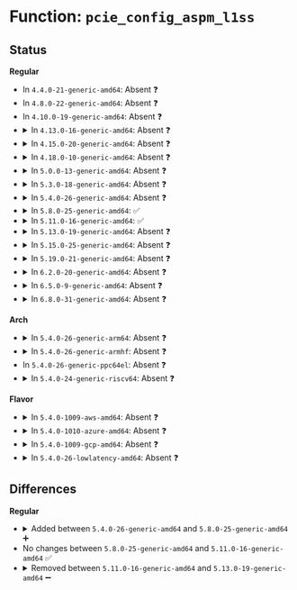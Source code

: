 # Function: <code>pcie_config_aspm_l1ss</code>

## Status
<b>Regular</b>
<ul>
<li>
In <code>4.4.0-21-generic-amd64</code>: Absent ❓
</li>
<li>
In <code>4.8.0-22-generic-amd64</code>: Absent ❓
</li>
<li>
In <code>4.10.0-19-generic-amd64</code>: Absent ❓
</li>
<li>
<details>
<summary>In <code>4.13.0-16-generic-amd64</code>: Absent ❓</summary>

```json
{
  "name": "pcie_config_aspm_l1ss",
  "collision_type": "Unique Static",
  "inline_type": "Full",
  "funcs": [
    {
      "addr": 18446744071583823439,
      "name": "pcie_config_aspm_l1ss",
      "external": false,
      "loc": "drivers/pci/pcie/aspm.c:609",
      "file": "drivers/pci/pcie/aspm.c",
      "inline": "not declared, inlined",
      "caller_inline": [
        "drivers/pci/pcie/aspm.c:pcie_config_aspm_link"
      ],
      "caller_func": []
    }
  ],
  "symbols": []
}
```
</details>
</li>
<li>
<details>
<summary>In <code>4.15.0-20-generic-amd64</code>: Absent ❓</summary>

```json
{
  "name": "pcie_config_aspm_l1ss",
  "collision_type": "Unique Static",
  "inline_type": "Full",
  "funcs": [
    {
      "addr": 18446744071584086479,
      "name": "pcie_config_aspm_l1ss",
      "external": false,
      "loc": "drivers/pci/pcie/aspm.c:634",
      "file": "drivers/pci/pcie/aspm.c",
      "inline": "not declared, inlined",
      "caller_inline": [
        "drivers/pci/pcie/aspm.c:pcie_config_aspm_link"
      ],
      "caller_func": []
    }
  ],
  "symbols": []
}
```
</details>
</li>
<li>
<details>
<summary>In <code>4.18.0-10-generic-amd64</code>: Absent ❓</summary>

```json
{
  "name": "pcie_config_aspm_l1ss",
  "collision_type": "Unique Static",
  "inline_type": "Full",
  "funcs": [
    {
      "addr": 18446744071584290218,
      "name": "pcie_config_aspm_l1ss",
      "external": false,
      "loc": "drivers/pci/pcie/aspm.c:659",
      "file": "drivers/pci/pcie/aspm.c",
      "inline": "not declared, inlined",
      "caller_inline": [
        "drivers/pci/pcie/aspm.c:pcie_config_aspm_link"
      ],
      "caller_func": []
    }
  ],
  "symbols": []
}
```
</details>
</li>
<li>
<details>
<summary>In <code>5.0.0-13-generic-amd64</code>: Absent ❓</summary>

```json
{
  "name": "pcie_config_aspm_l1ss",
  "collision_type": "Unique Static",
  "inline_type": "Full",
  "funcs": [
    {
      "addr": 18446744071584385610,
      "name": "pcie_config_aspm_l1ss",
      "external": false,
      "loc": "drivers/pci/pcie/aspm.c:657",
      "file": "drivers/pci/pcie/aspm.c",
      "inline": "not declared, inlined",
      "caller_inline": [
        "drivers/pci/pcie/aspm.c:pcie_config_aspm_link"
      ],
      "caller_func": []
    }
  ],
  "symbols": []
}
```
</details>
</li>
<li>
<details>
<summary>In <code>5.3.0-18-generic-amd64</code>: Absent ❓</summary>

```json
{
  "name": "pcie_config_aspm_l1ss",
  "collision_type": "Unique Static",
  "inline_type": "Full",
  "funcs": [
    {
      "addr": 18446744071584582544,
      "name": "pcie_config_aspm_l1ss",
      "external": false,
      "loc": "drivers/pci/pcie/aspm.c:672",
      "file": "drivers/pci/pcie/aspm.c",
      "inline": "not declared, inlined",
      "caller_inline": [
        "drivers/pci/pcie/aspm.c:pcie_config_aspm_link"
      ],
      "caller_func": []
    }
  ],
  "symbols": []
}
```
</details>
</li>
<li>
<details>
<summary>In <code>5.4.0-26-generic-amd64</code>: Absent ❓</summary>

```json
{
  "name": "pcie_config_aspm_l1ss",
  "collision_type": "Unique Static",
  "inline_type": "Full",
  "funcs": [
    {
      "addr": 18446744071584719776,
      "name": "pcie_config_aspm_l1ss",
      "external": false,
      "loc": "drivers/pci/pcie/aspm.c:676",
      "file": "drivers/pci/pcie/aspm.c",
      "inline": "not declared, inlined",
      "caller_inline": [
        "drivers/pci/pcie/aspm.c:pcie_config_aspm_link"
      ],
      "caller_func": []
    }
  ],
  "symbols": []
}
```
</details>
</li>
<li>
<details>
<summary>In <code>5.8.0-25-generic-amd64</code>: ✅</summary>

```c
void pcie_config_aspm_l1ss(struct pcie_link_state * link, u32 state)
```

```json
{
  "name": "pcie_config_aspm_l1ss",
  "collision_type": "Unique Static",
  "inline_type": "No",
  "funcs": [
    {
      "addr": 18446744071585375552,
      "name": "pcie_config_aspm_l1ss",
      "external": false,
      "loc": "drivers/pci/pcie/aspm.c:667",
      "file": "drivers/pci/pcie/aspm.c",
      "inline": "seen, unknown",
      "caller_inline": [],
      "caller_func": [
        "drivers/pci/pcie/aspm.c:pcie_config_aspm_link",
        "drivers/pci/pcie/aspm.c:pcie_config_aspm_link"
      ]
    }
  ],
  "symbols": [
    {
      "addr": 18446744071585375552,
      "name": "pcie_config_aspm_l1ss",
      "section": ".text",
      "bind": "STB_LOCAL",
      "size": 630
    }
  ]
}
```
</details>
</li>
<li>
<details>
<summary>In <code>5.11.0-16-generic-amd64</code>: ✅</summary>

```c
void pcie_config_aspm_l1ss(struct pcie_link_state * link, u32 state)
```

```json
{
  "name": "pcie_config_aspm_l1ss",
  "collision_type": "Unique Static",
  "inline_type": "No",
  "funcs": [
    {
      "addr": 18446744071585533472,
      "name": "pcie_config_aspm_l1ss",
      "external": false,
      "loc": "drivers/pci/pcie/aspm.c:685",
      "file": "drivers/pci/pcie/aspm.c",
      "inline": "seen, unknown",
      "caller_inline": [],
      "caller_func": [
        "drivers/pci/pcie/aspm.c:pcie_config_aspm_link",
        "drivers/pci/pcie/aspm.c:pcie_config_aspm_link"
      ]
    }
  ],
  "symbols": [
    {
      "addr": 18446744071585533472,
      "name": "pcie_config_aspm_l1ss",
      "section": ".text",
      "bind": "STB_LOCAL",
      "size": 393
    }
  ]
}
```
</details>
</li>
<li>
<details>
<summary>In <code>5.13.0-19-generic-amd64</code>: Absent ❓</summary>

```json
{
  "name": "pcie_config_aspm_l1ss",
  "collision_type": "Unique Static",
  "inline_type": "Full",
  "funcs": [
    {
      "addr": 18446744071585413053,
      "name": "pcie_config_aspm_l1ss",
      "external": false,
      "loc": "drivers/pci/pcie/aspm.c:685",
      "file": "drivers/pci/pcie/aspm.c",
      "inline": "not declared, inlined",
      "caller_inline": [
        "drivers/pci/pcie/aspm.c:pcie_config_aspm_link"
      ],
      "caller_func": []
    }
  ],
  "symbols": []
}
```
</details>
</li>
<li>
<details>
<summary>In <code>5.15.0-25-generic-amd64</code>: Absent ❓</summary>

```json
{
  "name": "pcie_config_aspm_l1ss",
  "collision_type": "Unique Static",
  "inline_type": "Full",
  "funcs": [
    {
      "addr": 18446744071585875277,
      "name": "pcie_config_aspm_l1ss",
      "external": false,
      "loc": "drivers/pci/pcie/aspm.c:685",
      "file": "drivers/pci/pcie/aspm.c",
      "inline": "not declared, inlined",
      "caller_inline": [
        "drivers/pci/pcie/aspm.c:pcie_config_aspm_link"
      ],
      "caller_func": []
    }
  ],
  "symbols": []
}
```
</details>
</li>
<li>
<details>
<summary>In <code>5.19.0-21-generic-amd64</code>: Absent ❓</summary>

```json
{
  "name": "pcie_config_aspm_l1ss",
  "collision_type": "Unique Static",
  "inline_type": "Full",
  "funcs": [
    {
      "addr": 18446744071587068989,
      "name": "pcie_config_aspm_l1ss",
      "external": false,
      "loc": "drivers/pci/pcie/aspm.c:677",
      "file": "drivers/pci/pcie/aspm.c",
      "inline": "not declared, inlined",
      "caller_inline": [
        "drivers/pci/pcie/aspm.c:pcie_config_aspm_link"
      ],
      "caller_func": []
    }
  ],
  "symbols": []
}
```
</details>
</li>
<li>
<details>
<summary>In <code>6.2.0-20-generic-amd64</code>: Absent ❓</summary>

```json
{
  "name": "pcie_config_aspm_l1ss",
  "collision_type": "Unique Static",
  "inline_type": "Full",
  "funcs": [
    {
      "addr": 18446744071588254333,
      "name": "pcie_config_aspm_l1ss",
      "external": false,
      "loc": "drivers/pci/pcie/aspm.c:702",
      "file": "drivers/pci/pcie/aspm.c",
      "inline": "not declared, inlined",
      "caller_inline": [
        "drivers/pci/pcie/aspm.c:pcie_config_aspm_link"
      ],
      "caller_func": []
    }
  ],
  "symbols": []
}
```
</details>
</li>
<li>
<details>
<summary>In <code>6.5.0-9-generic-amd64</code>: Absent ❓</summary>

```json
{
  "name": "pcie_config_aspm_l1ss",
  "collision_type": "Unique Static",
  "inline_type": "Full",
  "funcs": [
    {
      "addr": 18446744071588529714,
      "name": "pcie_config_aspm_l1ss",
      "external": false,
      "loc": "drivers/pci/pcie/aspm.c:663",
      "file": "drivers/pci/pcie/aspm.c",
      "inline": "not declared, inlined",
      "caller_inline": [
        "drivers/pci/pcie/aspm.c:pcie_config_aspm_link"
      ],
      "caller_func": []
    }
  ],
  "symbols": []
}
```
</details>
</li>
<li>
<details>
<summary>In <code>6.8.0-31-generic-amd64</code>: Absent ❓</summary>

```json
{
  "name": "pcie_config_aspm_l1ss",
  "collision_type": "Unique Static",
  "inline_type": "Full",
  "funcs": [
    {
      "addr": 18446744071588826768,
      "name": "pcie_config_aspm_l1ss",
      "external": false,
      "loc": "drivers/pci/pcie/aspm.c:664",
      "file": "drivers/pci/pcie/aspm.c",
      "inline": "not declared, inlined",
      "caller_inline": [
        "drivers/pci/pcie/aspm.c:pcie_config_aspm_link"
      ],
      "caller_func": []
    }
  ],
  "symbols": []
}
```
</details>
</li>
</ul>
<b>Arch</b>
<ul>
<li>
<details>
<summary>In <code>5.4.0-26-generic-arm64</code>: Absent ❓</summary>

```json
{
  "name": "pcie_config_aspm_l1ss",
  "collision_type": "Unique Static",
  "inline_type": "Full",
  "funcs": [
    {
      "addr": 18446603336496979144,
      "name": "pcie_config_aspm_l1ss",
      "external": false,
      "loc": "drivers/pci/pcie/aspm.c:676",
      "file": "drivers/pci/pcie/aspm.c",
      "inline": "not declared, inlined",
      "caller_inline": [
        "drivers/pci/pcie/aspm.c:pcie_config_aspm_link"
      ],
      "caller_func": []
    }
  ],
  "symbols": []
}
```
</details>
</li>
<li>
<details>
<summary>In <code>5.4.0-26-generic-armhf</code>: Absent ❓</summary>

```json
{
  "name": "pcie_config_aspm_l1ss",
  "collision_type": "Unique Static",
  "inline_type": "Full",
  "funcs": [
    {
      "addr": 3230243032,
      "name": "pcie_config_aspm_l1ss",
      "external": false,
      "loc": "drivers/pci/pcie/aspm.c:676",
      "file": "drivers/pci/pcie/aspm.c",
      "inline": "not declared, inlined",
      "caller_inline": [
        "drivers/pci/pcie/aspm.c:pcie_config_aspm_link"
      ],
      "caller_func": []
    }
  ],
  "symbols": []
}
```
</details>
</li>
<li>
In <code>5.4.0-26-generic-ppc64el</code>: Absent ❓
</li>
<li>
<details>
<summary>In <code>5.4.0-24-generic-riscv64</code>: Absent ❓</summary>

```json
{
  "name": "pcie_config_aspm_l1ss",
  "collision_type": "Unique Static",
  "inline_type": "Full",
  "funcs": [
    {
      "addr": 18446743936275646992,
      "name": "pcie_config_aspm_l1ss",
      "external": false,
      "loc": "drivers/pci/pcie/aspm.c:676",
      "file": "drivers/pci/pcie/aspm.c",
      "inline": "not declared, inlined",
      "caller_inline": [
        "drivers/pci/pcie/aspm.c:pcie_config_aspm_link"
      ],
      "caller_func": []
    }
  ],
  "symbols": []
}
```
</details>
</li>
</ul>
<b>Flavor</b>
<ul>
<li>
<details>
<summary>In <code>5.4.0-1009-aws-amd64</code>: Absent ❓</summary>

```json
{
  "name": "pcie_config_aspm_l1ss",
  "collision_type": "Unique Static",
  "inline_type": "Full",
  "funcs": [
    {
      "addr": 18446744071584670256,
      "name": "pcie_config_aspm_l1ss",
      "external": false,
      "loc": "drivers/pci/pcie/aspm.c:676",
      "file": "drivers/pci/pcie/aspm.c",
      "inline": "not declared, inlined",
      "caller_inline": [
        "drivers/pci/pcie/aspm.c:pcie_config_aspm_link"
      ],
      "caller_func": []
    }
  ],
  "symbols": []
}
```
</details>
</li>
<li>
<details>
<summary>In <code>5.4.0-1010-azure-amd64</code>: Absent ❓</summary>

```json
{
  "name": "pcie_config_aspm_l1ss",
  "collision_type": "Unique Static",
  "inline_type": "Full",
  "funcs": [
    {
      "addr": 18446744071584599408,
      "name": "pcie_config_aspm_l1ss",
      "external": false,
      "loc": "drivers/pci/pcie/aspm.c:676",
      "file": "drivers/pci/pcie/aspm.c",
      "inline": "not declared, inlined",
      "caller_inline": [
        "drivers/pci/pcie/aspm.c:pcie_config_aspm_link"
      ],
      "caller_func": []
    }
  ],
  "symbols": []
}
```
</details>
</li>
<li>
<details>
<summary>In <code>5.4.0-1009-gcp-amd64</code>: Absent ❓</summary>

```json
{
  "name": "pcie_config_aspm_l1ss",
  "collision_type": "Unique Static",
  "inline_type": "Full",
  "funcs": [
    {
      "addr": 18446744071584669936,
      "name": "pcie_config_aspm_l1ss",
      "external": false,
      "loc": "drivers/pci/pcie/aspm.c:676",
      "file": "drivers/pci/pcie/aspm.c",
      "inline": "not declared, inlined",
      "caller_inline": [
        "drivers/pci/pcie/aspm.c:pcie_config_aspm_link"
      ],
      "caller_func": []
    }
  ],
  "symbols": []
}
```
</details>
</li>
<li>
<details>
<summary>In <code>5.4.0-26-lowlatency-amd64</code>: Absent ❓</summary>

```json
{
  "name": "pcie_config_aspm_l1ss",
  "collision_type": "Unique Static",
  "inline_type": "Full",
  "funcs": [
    {
      "addr": 18446744071584777632,
      "name": "pcie_config_aspm_l1ss",
      "external": false,
      "loc": "drivers/pci/pcie/aspm.c:676",
      "file": "drivers/pci/pcie/aspm.c",
      "inline": "not declared, inlined",
      "caller_inline": [
        "drivers/pci/pcie/aspm.c:pcie_config_aspm_link"
      ],
      "caller_func": []
    }
  ],
  "symbols": []
}
```
</details>
</li>
</ul>

## Differences
<b>Regular</b>
<ul>
<li>
<details>
<summary>Added between <code>5.4.0-26-generic-amd64</code> and <code>5.8.0-25-generic-amd64</code> ➕</summary>

```c
void pcie_config_aspm_l1ss(struct pcie_link_state * link, u32 state)
```
</details>
</li>
<li>
No changes between <code>5.8.0-25-generic-amd64</code> and <code>5.11.0-16-generic-amd64</code> ✅
</li>
<li>
<details>
<summary>Removed between <code>5.11.0-16-generic-amd64</code> and <code>5.13.0-19-generic-amd64</code> ➖</summary>

```c
void pcie_config_aspm_l1ss(struct pcie_link_state * link, u32 state)
```
</details>
</li>
</ul>

